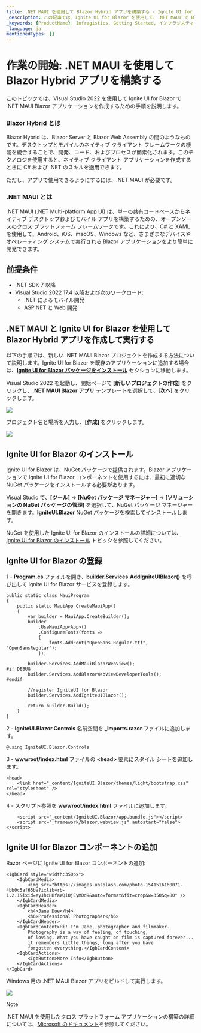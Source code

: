 ```yaml
---
title: .NET MAUI を使用して Blazor Hybrid アプリを構築する - Ignite UI for Blazor
_description: この記事では、Ignite UI for Blazor を使用して、.NET MAUI で Blazor Hybrid アプリを作成する方法の手順を説明します。今すぐお試しください。
_keywords: {ProductName}, Infragistics, Getting Started, インフラジスティックス, 作業の開始
_language: ja
mentionedTypes: []
---
```

# 作業の開始: .NET MAUI を使用して Blazor Hybrid アプリを構築する

このトピックでは、Visual Studio 2022 を使用して Ignite UI for Blazor で .NET MAUI Blazor アプリケーションを作成するための手順を説明します。

### Blazor Hybrid とは

Blazor Hybrid は、Blazor Server と Blazor Web Assembly の間のようなものです。デスクトップとモバイルのネイティブ クライアント フレームワークの機能を統合することで、開発、コード、およびプロセスが簡素化されます。このテクノロジを使用すると、ネイティブ クライアント アプリケーションを作成するときに C# および .NET のスキルを適用できます。

ただし、アプリで使用できるようにするには、.NET MAUI が必要です。

### .NET MAUI とは

.NET MAUI (.NET Multi-platform App UI) は、単一の共有コードベースからネイティブ デスクトップおよびモバイル アプリを構築するための、オープンソースのクロス プラットフォーム フレームワークです。これにより、C# と XAML を使用して、Android、iOS、macOS、Windows など、さまざまなデバイスやオペレーティング システムで実行される Blazor アプリケーションをより簡単に開発できます。


## 前提条件

* .NET SDK 7 以降
* Visual Studio 2022 17.4 以降および次のワークロード:
    - .NET によるモバイル開発
    - ASP.NET と Web 開発

## .NET MAUI と Ignite UI for Blazor を使用して Blazor Hybrid アプリを作成して実行する

以下の手順では、新しい .NET MAUI Blazor プロジェクトを作成する方法について説明します。Ignite UI for Blazor を既存のアプリケーションに追加する場合は、[**Ignite UI for Blazor パッケージをインストール**](#ignite-ui-for-blazor-のインストール) セクションに移動します。

Visual Studio 2022 を起動し、開始ページで **[新しいプロジェクトの作成]** をクリックし、**.NET MAUI Blazor アプリ** テンプレートを選択して、**[次へ]** をクリックします。

<img src="../images/general/new-blazor-project-maui.jpg" />

プロジェクト名と場所を入力し、**[作成]** をクリックします。

<img src="../images/general/new-blazor-project-configure-maui.jpg" />

## Ignite UI for Blazor のインストール

Ignite UI for Blazor は、NuGet パッケージで提供されます。Blazor アプリケーションで Ignite UI for Blazor コンポーネントを使用するには、最初に適切な NuGet パッケージをインストールする必要があります。

Visual Studio で、**[ツール]** → **[NuGet パッケージ マネージャー]** → **[ソリューションの NuGet パッケージの管理]** を選択して、NuGet パッケージ マネージャーを開きます。**IgniteUI.Blazor** NuGet パッケージを検索してインストールします。

NuGet を使用した Ignite UI for Blazor のインストールの詳細については、[Ignite UI for Blazor のインストール](general-installing-blazor.md) トピックを参照してください。

## Ignite UI for Blazor の登録

1 - **Program.cs** ファイルを開き、**builder.Services.AddIgniteUIBlazor()** を呼び出して Ignite UI for Blazor サービスを登録します。

```
public static class MauiProgram
{
	public static MauiApp CreateMauiApp()
	{
		var builder = MauiApp.CreateBuilder();
		builder
			.UseMauiApp<App>()
			.ConfigureFonts(fonts =>
			{
				fonts.AddFont("OpenSans-Regular.ttf", "OpenSansRegular");
			});

		builder.Services.AddMauiBlazorWebView();
#if DEBUG
		builder.Services.AddBlazorWebViewDeveloperTools();
#endif

        //register IgniteUI for Blazor
		builder.Services.AddIgniteUIBlazor();

		return builder.Build();
	}
}
```

2 - **IgniteUI.Blazor.Controls** 名前空間を **_Imports.razor** ファイルに追加します。

```razor
@using IgniteUI.Blazor.Controls
```

3 - **wwwroot/index.html** ファイルの **<head\>** 要素にスタイル シートを追加します。

```razor
<head>
    <link href="_content/IgniteUI.Blazor/themes/light/bootstrap.css" rel="stylesheet" />
</head>
```

4 - スクリプト参照を **wwwroot/index.html** ファイルに追加します。

```razor
	<script src="_content/IgniteUI.Blazor/app.bundle.js"></script>
	<script src="_framework/blazor.webview.js" autostart="false"></script>
```

## Ignite UI for Blazor コンポーネントの追加

Razor ページに Ignite UI for Blazor コンポーネントの追加:

```razor
<IgbCard style="width:350px">
    <IgbCardMedia>
        <img src="https://images.unsplash.com/photo-1541516160071-4bb0c5af65ba?ixlib=rb-1.2.1&ixid=eyJhcHBfaWQiOjEyMDd9&auto=format&fit=crop&w=350&q=80" />
    </IgbCardMedia>
    <IgbCardHeader>
        <h4>Jane Doe</h4>
        <h6>Professional Photographer</h6>
    </IgbCardHeader>
    <IgbCardContent>Hi! I'm Jane, photographer and filmmaker.
        Photography is a way of feeling, of touching,
        of loving. What you have caught on film is captured forever...
        it remembers little things, long after you have
        forgotten everything.</IgbCardContent>
    <IgbCardActions>
        <IgbButton>More Info</IgbButton>
    </IgbCardActions>
</IgbCard>
```

Windows 用の .NET MAUI Blazor アプリをビルドして実行します。

<img src="../images/general/getting-started-blazor-card-windows.jpg" />

> [!Note]
> .NET MAUI を使用したクロス プラットフォーム アプリケーションの構築の詳細については、[Microsoft のドキュメント](https://docs.microsoft.com/ja-jp/dotnet/maui/get-started/first-app?pivots=devices-android)を参照してください。